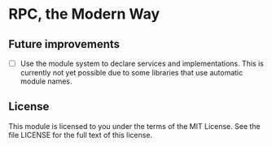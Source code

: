 # RPC, the Modern Way

## Future improvements
* [ ] Use the module system to declare services and implementations.
This is currently not yet possible due to some libraries that use automatic module names.

## License
This module is licensed to you under the terms of the MIT License.
See the file LICENSE for the full text of this license.